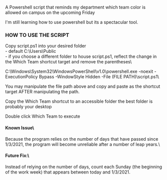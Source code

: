A Powershell script that reminds my department which team color is allowed on campus on the upcoming Friday

I'm still learning how to use powershell but its a spectacular tool.



### HOW TO USE THE SCRIPT

Copy script.ps1 into your desired folder\
	- default C:\Users\Public\
	- if you choose a different folder to house script.ps1, reflect the change in the Which Team shortcut target and remove the parentheses\

C:\Windows\System32\WindowsPowerShell\v1.0\powershell.exe -noexit -ExecutionPolicy Bypass -WindowStyle Hidden -File (FILE PATH)\script.ps1\

You may manipulate the file path above and copy and paste as the shortcut target AFTER manipulating the path.


Copy the Which Team shortcut to an accessible folder
  the best folder is probably your desktop

Double click Which Team to execute



#### Known Issue\
Because the program relies on the number of days that have passed since 1/3/2021, the program will become unreliable after a number of leap years.\

#### Future Fix:\
Instead of relying on the number of days, count each Sunday (the beginning of the work week) that appears between today and 1/3/2021.
